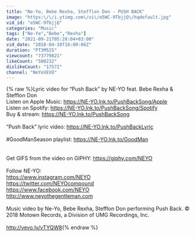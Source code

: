 ```yaml
---
title: "Ne-Yo, Bebe Rexha, Stefflon Don - PUSH BACK"
image: "https:\/\/i.ytimg.com\/vi\/e5WC-9TbjjQ\/hqdefault.jpg"
vid_id: "e5WC-9TbjjQ"
categories: "Music"
tags: ["Ne-Yo","Bebe","Rexha"]
date: "2021-09-21T05:28:04+03:00"
vid_date: "2018-04-10T16:00:06Z"
duration: "PT3M52S"
viewcount: "73779821"
likeCount: "500232"
dislikeCount: "17572"
channel: "NeYoVEVO"
---
```

{% raw %}Lyric video for “Push Back” by NE-YO feat. Bebe Rexha &amp; Stefflon Don<br />Listen on Apple Music: <a rel="nofollow" target="blank" href="https://NE-YO.lnk.to/PushBackSong/Apple">https://NE-YO.lnk.to/PushBackSong/Apple</a><br />Listen on Spotify: <a rel="nofollow" target="blank" href="https://NE-YO.lnk.to/PushBackSong/Spotify">https://NE-YO.lnk.to/PushBackSong/Spotify</a><br />Buy &amp; stream: <a rel="nofollow" target="blank" href="https://NE-YO.lnk.to/PushBackSong">https://NE-YO.lnk.to/PushBackSong</a><br /><br />“Push Back” lyric video: <a rel="nofollow" target="blank" href="https://NE-YO.lnk.to/PushBackLyric">https://NE-YO.lnk.to/PushBackLyric</a><br /><br />#GoodManSeason playlist: <a rel="nofollow" target="blank" href="https://NE-YO.lnk.to/GoodMan">https://NE-YO.lnk.to/GoodMan</a><br /><br /><br />Get GIFS from the video on GIPHY: <a rel="nofollow" target="blank" href="https://giphy.com/NEYO">https://giphy.com/NEYO</a> <br /><br />Follow NE-YO:<br /><a rel="nofollow" target="blank" href="https://www.instagram.com/NEYO">https://www.instagram.com/NEYO</a> <br /><a rel="nofollow" target="blank" href="https://twitter.com/NEYOcompound">https://twitter.com/NEYOcompound</a> <br /><a rel="nofollow" target="blank" href="https://www.facebook.com/NEYO">https://www.facebook.com/NEYO</a> <br /><a rel="nofollow" target="blank" href="http://www.neyothegentleman.com">http://www.neyothegentleman.com</a><br /><br />Music video by Ne-Yo, Bebe Rexha, Stefflon Don performing Push Back. © 2018 Motown Records, a Division of UMG Recordings, Inc.<br /><br /><a rel="nofollow" target="blank" href="http://vevo.ly/vTYQW8">http://vevo.ly/vTYQW8</a>{% endraw %}
